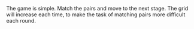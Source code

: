 The game is simple. Match the pairs and move to the next stage.
The grid will increase each time, to make the task of matching pairs more difficult each round.